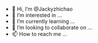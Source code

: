 - 👋 Hi, I’m @Jackyzhichao
- 👀 I’m interested in ...
- 🌱 I’m currently learning ...
- 💞️ I’m looking to collaborate on ...
- 📫 How to reach me ...

<!---
Jackyzhichao/Jackyzhichao is a ✨ special ✨ repository because its `README.md` (this file) appears on your GitHub profile.
You can click the Preview link to take a look at your changes.
--->
